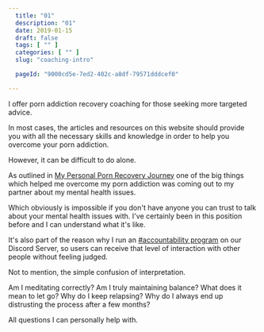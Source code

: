 ```yaml
---
  title: "01"
  description: "01"
  date: 2019-01-15
  draft: false
  tags: [ "" ]
  categories: [ "" ]
  slug: "coaching-intro"

  pageId: "9000cd5e-7ed2-402c-a8df-79571dddcef0"

---
```


I offer porn addiction recovery coaching for those seeking more targeted advice.

In most cases, the articles and resources on this website should provide you with all the necessary skills and knowledge in order to help you overcome your porn addiction.

However, it can be difficult to do alone.

As outlined in <a class="link" href="/articles/my-personal-porn-recovery-journey/">My Personal Porn Recovery Journey</a> one of the big things which helped me overcome my porn addiction was coming out to my partner about my mental health issues.

Which obviously is impossible if you don't have anyone you can trust to talk about your mental health issues with. I've certainly been in this position before and I can understand what it's like.

It's also part of the reason why I run an <a class="link" href="https://discord.gg/YETRkSj">#accountability program</a> on our Discord Server, so users can receive that level of interaction with other people without feeling judged.

Not to mention, the simple confusion of interpretation. 

Am I meditating correctly? Am I truly maintaining balance? What does it mean to let go? Why do I keep relapsing? Why do I always end up distrusting the process after a few months?

All questions I can personally help with.
